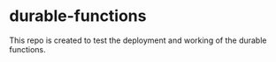 # durable-functions
This repo is created to test the deployment and working of the durable functions.
